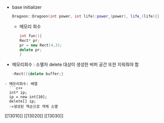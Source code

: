 - base initializer
  ```c++
  Dragoon::Dragoon(int power, int life):power_(power), life_(life){}
  ```
  - 메모리 회수
    ```c++
    int fun(){
    Rect* pr;
    pr = new Rect(4,3);
    delete pr;
    }
    ```
- 메모리회수 : 소멸자
  delete 대상이 생성한 버퍼 공간 또한 지워줘야 함
  ```c++
  ~Rect(){delete buffer;}
```
- 메모리회수: 배열
  ```c++
  int* ip;
  ip = new int[10];
  delete[] ip;
  ->생성된 역순으로 객체 소멸 
```

[[13010]] 
[[13020]] 
[[13030]] 